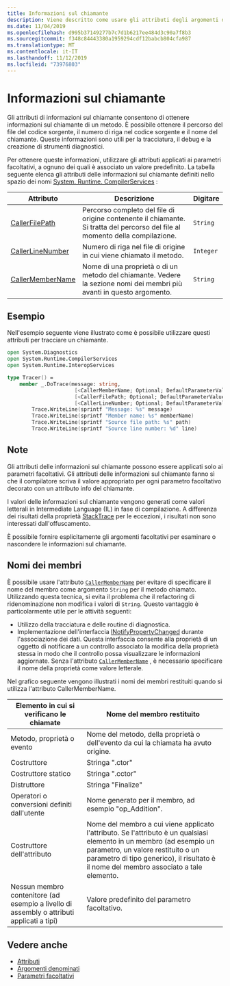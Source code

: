 ```yaml
---
title: Informazioni sul chiamante
description: Viene descritto come usare gli attributi degli argomenti delle informazioni sul chiamante per ottenere informazioni sul chiamante da un metodo.
ms.date: 11/04/2019
ms.openlocfilehash: d995b37149277b7c7d1b6217ee484d3c90a7f8b3
ms.sourcegitcommit: f348c84443380a1959294cdf12babcb804cfa987
ms.translationtype: MT
ms.contentlocale: it-IT
ms.lasthandoff: 11/12/2019
ms.locfileid: "73976803"
---
```

# <a name="caller-information"></a>Informazioni sul chiamante

Gli attributi di informazioni sul chiamante consentono di ottenere informazioni sul chiamante di un metodo. È possibile ottenere il percorso del file del codice sorgente, il numero di riga nel codice sorgente e il nome del chiamante. Queste informazioni sono utili per la tracciatura, il debug e la creazione di strumenti diagnostici.

Per ottenere queste informazioni, utilizzare gli attributi applicati ai parametri facoltativi, a ognuno dei quali è associato un valore predefinito. La tabella seguente elenca gli attributi delle informazioni sul chiamante definiti nello spazio dei nomi [System. Runtime. CompilerServices](/dotnet/api/system.runtime.compilerservices) :

|Attributo|Descrizione|Digitare|
|---------|-----------|----|
|[CallerFilePath](/dotnet/api/system.runtime.compilerservices.callerfilepathattribute)|Percorso completo del file di origine contenente il chiamante. Si tratta del percorso del file al momento della compilazione.|`String`
|[CallerLineNumber](/dotnet/api/system.runtime.compilerservices.callerlinenumberattribute)|Numero di riga nel file di origine in cui viene chiamato il metodo.|`Integer`|
|[CallerMemberName](/dotnet/api/system.runtime.compilerservices.callermembernameattribute)|Nome di una proprietà o di un metodo del chiamante. Vedere la sezione nomi dei membri più avanti in questo argomento.|`String`|

## <a name="example"></a>Esempio

Nell'esempio seguente viene illustrato come è possibile utilizzare questi attributi per tracciare un chiamante.

```fsharp
open System.Diagnostics
open System.Runtime.CompilerServices
open System.Runtime.InteropServices

type Tracer() =
    member _.DoTrace(message: string,
                      [<CallerMemberName; Optional; DefaultParameterValue("")>] memberName: string,
                      [<CallerFilePath; Optional; DefaultParameterValue("")>] path: string,
                      [<CallerLineNumber; Optional; DefaultParameterValue(0)>] line: int) =
        Trace.WriteLine(sprintf "Message: %s" message)
        Trace.WriteLine(sprintf "Member name: %s" memberName)
        Trace.WriteLine(sprintf "Source file path: %s" path)
        Trace.WriteLine(sprintf "Source line number: %d" line)
```

## <a name="remarks"></a>Note

Gli attributi delle informazioni sul chiamante possono essere applicati solo ai parametri facoltativi. Gli attributi delle informazioni sul chiamante fanno sì che il compilatore scriva il valore appropriato per ogni parametro facoltativo decorato con un attributo info del chiamante.

I valori delle informazioni sul chiamante vengono generati come valori letterali in Intermediate Language (IL) in fase di compilazione. A differenza dei risultati della proprietà [StackTrace](/dotnet/api/system.diagnostics.stacktrace) per le eccezioni, i risultati non sono interessati dall'offuscamento.

È possibile fornire esplicitamente gli argomenti facoltativi per esaminare o nascondere le informazioni sul chiamante.

## <a name="member-names"></a>Nomi dei membri

È possibile usare l'attributo [`CallerMemberName`](/dotnet/api/system.runtime.compilerservices.callermembernameattribute) per evitare di specificare il nome del membro come argomento `String` per il metodo chiamato. Utilizzando questa tecnica, si evita il problema che il refactoring di ridenominazione non modifica i valori di `String`. Questo vantaggio è particolarmente utile per le attività seguenti:

- Utilizzo della tracciatura e delle routine di diagnostica.
- Implementazione dell'interfaccia [INotifyPropertyChanged](/dotnet/api/system.componentmodel.inotifypropertychanged) durante l'associazione dei dati. Questa interfaccia consente alla proprietà di un oggetto di notificare a un controllo associato la modifica della proprietà stessa in modo che il controllo possa visualizzare le informazioni aggiornate. Senza l'attributo [`CallerMemberName`](/dotnet/api/system.runtime.compilerservices.callermembernameattribute) , è necessario specificare il nome della proprietà come valore letterale.

Nel grafico seguente vengono illustrati i nomi dei membri restituiti quando si utilizza l'attributo CallerMemberName.

|Elemento in cui si verificano le chiamate|Nome del membro restituito|
|-------------------|------------------|
|Metodo, proprietà o evento|Nome del metodo, della proprietà o dell'evento da cui la chiamata ha avuto origine.|
|Costruttore|Stringa ".ctor"|
|Costruttore statico|Stringa ".cctor"|
|Distruttore|Stringa "Finalize"|
|Operatori o conversioni definiti dall'utente|Nome generato per il membro, ad esempio "op_Addition".|
|Costruttore dell'attributo|Nome del membro a cui viene applicato l'attributo. Se l'attributo è un qualsiasi elemento in un membro (ad esempio un parametro, un valore restituito o un parametro di tipo generico), il risultato è il nome del membro associato a tale elemento.|
|Nessun membro contenitore (ad esempio a livello di assembly o attributi applicati a tipi)|Valore predefinito del parametro facoltativo.|

## <a name="see-also"></a>Vedere anche

- [Attributi](attributes.md)
- [Argomenti denominati](parameters-and-arguments.md#named-arguments)
- [Parametri facoltativi](parameters-and-arguments.md#optional-parameters)
